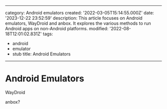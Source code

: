 ------
category: Android emulators
created: '2022-03-05T15:14:55.000Z'
date: '2023-12-22 23:52:59'
description: This article focuses on Android emulators, WayDroid and anbox. It explores
  the various methods to run Android apps on non-Android platforms.
modified: '2022-08-18T12:01:02.831Z'
tags:
- android
- emulator
- stub
title: Android Emulators
------

# Android Emulators

WayDroid

anbox?
